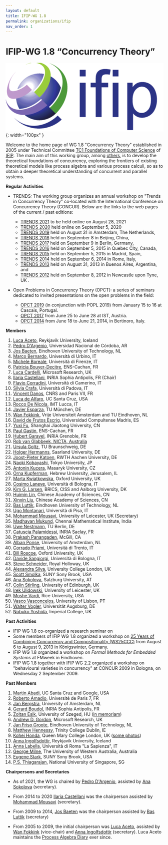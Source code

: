 ```yaml
---
layout: default
title: IFIP-WG 1.8
permalink: organizations/ifip
nav_order: 1
---
```


# IFIP-WG 1.8 “Concurrency Theory”

![IFIP](/assets/content/logo-ifip.gif){: width="100px" }

Welcome to the home page of WG 1.8 "Concurrency Theory" established in 2005 under Technical Committee [TC1 Foundations of Computer Science](http://www.ifip-tc1.org/) of [IFIP](http://www.ifip.org/). The main aim of this working group, among [others](http://www.ru.is/faculty/luca/IFIPWG1.8/aim.html), is to develop the theoretical foundations of concurrency, exploring the frontiers of existing theoretical models like process algebra and various process calculi, so as to obtain a deeper theoretical understanding of concurrent and parallel systems.

**Regular Activities**

* TRENDS: The working group organizes an annual workshop on "Trends in Concurrency Theory" co-located with the International Conference on Concurrency Theory (CONCUR). Below are the links to the web pages of the current / past editions:

  * [TRENDS 2021](https://concurrency-theory.org/events/workshops/trends/2021) to be held online on August 28, 2021
  * [TRENDS 2020](https://concurrency-theory.org/events/workshops/trends/2020) held online on September 5, 2020
  * [TRENDS 2019](https://concurrency-theory.org/events/workshops/trends/2019) held on August 31 in Amsterdam, The Netherlands,
  * [TRENDS 2018](https://concurrency-theory.org/events/workshops/trends/2018) held on September 8 in Beijing, China,
  * [TRENDS 2017](https://concurrency-theory.org/events/workshops/trends/2017) held on September 9 in Berlin, Germany,
  * [TRENDS 2016](https://concurrency-theory.org/events/workshops/trends/2016) held on September 5, 2015 in Quebec City, Canada,
  * [TRENDS 2015](https://concurrency-theory.org/events/workshops/trends/2015) held on September 5, 2015 in Madrid, Spain,
  * [TRENDS 2014](http://ceres.hh.se/mediawiki/TRENDS_2014) held on September 6, 2014 in Rome, Italy,
  * [TRENDS 2013](http://www.win.tue.nl/trends13/) held on August 31, 2013 in Buenos Aires, Argentina, and
  * [TRENDS 2012](http://www.win.tue.nl/trends12/) held on September 8, 2012 in Newcastle upon Tyne, UK .

* Open Problems in Concurrency Theory (OPCT): a series of seminars dedicated to invited presentations on the open problems in the field:

  * [OPCT 2019](https://popl19.sigplan.org/track/opct-2019-papers) (in conjunction with POPL 2019) from January 15 to 16 at Cascais, Portugal.
  * [OPCT 2017](http://opct2017.famaf.unc.edu.ar/) from June 25 to June 28 at IST, Austria.
  * [OPCT 2014](http://www.sti.uniurb.it/events/opct2014/) from June 18 to June 21, 2014, in Bertinoro, Italy.

**Members**

1. [Luca Aceto](http://www.ru.is/~luca/), Reykjavik University, Iceland
2. [Pedro D'Argenio](http://www.cs.famaf.unc.edu.ar/~dargenio/), Universidad Nacional de Córdoba, AR
3. [Jos Baeten](http://www.win.tue.nl/~josb/), Eindhoven University of Technology, NL
4. [Marco Bernardo](http://www.sti.uniurb.it/bernardo/), Università di Urbino, IT
5. [Michele Boreale](http://rap.dsi.unifi.it/~boreale/), Università di Firenze, IT
6. [Patricia Bouyer-Decitre](http://www.lsv.ens-cachan.fr/~bouyer/), ENS-Cachan, FR
7. [Luca Cardelli](http://lucacardelli.name/), Microsoft Research, UK
8. [Ilaria Castellani](http://www-sop.inria.fr/members/Ilaria.Castellani/Home.html), INRIA Sophia Antipolis, FR (Chair)
9. [Flavio Corradini](http://www.cs.unicam.it/corradini/), Università di Camerino, IT
10. [Silvia Crafa](http://www.math.unipd.it/~crafa/), Università di Padova, IT
11. [Vincent Danos](http://homepages.inf.ed.ac.uk/vdanos/home_page.html), CNRS and Paris VII, FR
12. [Luca de Alfaro](https://sites.google.com/a/ucsc.edu/luca/), UC Santa Cruz, USA
13. [Rocco De Nicola](http://cse.lab.imtlucca.it/~denicola/), IMT Lucca, IT
14. [Javier Esparza](https://www7.in.tum.de/~esparza), TU München, DE
15. [Wan Fokkink](http://www.cs.vu.nl/~wanf/), Vrije Universiteit Amsterdam and TU Eindhoven, NL
16. [David de Frutos Escrig](http://www.mat.ucm.es/imi/People/deFrutos_Escrig_David_b.htm), Universidad Compultense Madris, ES
17. [Yuxi Fu](http://basics.sjtu.edu.cn/~yuxi/), Shanghai Jiaotong University, CN
18. [Paul Gastin](http://www.lsv.ens-cachan.fr/~gastin/), ENS-Cachan, FR
19. [Hubert Garavel](http://www.inrialpes.fr/vasy/people/Hubert.Garavel/), INRIA Grenoble, FR
20. [Rob van Glabbeek](http://theory.stanford.edu/~rvg/)[, NICTA, Australia ](http://www.informatik.uni-trier.de/~ley/db/indices/a-tree/g/Garavel:Hubert.html)
21. [Ursula Goltz](https://www.tu-braunschweig.de/ips/staff/goltz), TU Braunschweig, DE
22. [Holger Hermanns](http://depend.cs.uni-sb.de/index.php?id=166), Saarland University, DE
23. [Joost-Pieter Katoen](http://www-i2.informatik.rwth-aachen.de/~katoen/), RWTH Aachen University, DE
24. [Naoki Kobayashi](http://www-kb.is.s.u-tokyo.ac.jp/~koba/), Tokyo University, JP
25. [Antonin Kucera](http://www.fi.muni.cz/usr/kucera/), Masaryk University, CZ
26. [Orna Kupferman](http://www.cs.huji.ac.il/~ornak/), Hebrew University, Jerusalem, IL
27. [Marta Kwiatkowska](http://www.cs.ox.ac.uk/marta.kwiatkowska/), Oxford University, UK
28. [Cosimo Laneve](http://www.cs.unibo.it/~laneve/), Università di Bologna, IT
29. [Kim G. Larsen](http://people.cs.aau.dk/~kgl/), BRICS, CISS and Aalborg University, DK
30. [Huimin Lin](http://lcs.ios.ac.cn/~lhm/), Chinese Academy of Sciences, CN
31. [Xinxin Liu](http://lcs.ios.ac.cn/en/wiki/Xinxin_LIU), Chinese Academy of Sciences, CN
32. [Bas Luttik](http://www.win.tue.nl/~luttik/), Eindhoven University of Technology, NL
33. [Ugo Montanari](http://www.di.unipi.it/~ugo/), Università di Pisa, IT
34. [Mohammad Mousavi](http://ceres.hh.se/mediawiki/index.php/Mohammad_Reza_Mousavi), University of Leicester, UK (Secretary)
35. [Madhavan Mukund](http://www.cmi.ac.in/~madhavan/), Chennai Mathematical Institute, India
36. [Uwe Nestmann](https://www.mtv.tu-berlin.de/nestmann/), TU Berlin, DE
37. [Catuscia Palamidessi](http://www.lix.polytechnique.fr/~catuscia/), INRIA Saclay, FR
38. [Prakash Panangaden](http://www.cs.mcgill.ca/~prakash/), McGill, CA
39. [Alban Ponse](https://staff.fnwi.uva.nl/a.ponse/), University of Amsterdam, NL
40. [Corrado Priami](http://www.cosbi.eu/index.php/people/people-research/corrado-priami), Università di Trento, IT
41. [Bill Roscoe](http://www.cs.ox.ac.uk/bill.roscoe/), Oxford University, UK
42. [Davide Sangiorgi](http://www.cs.unibo.it/~sangio/), Università di Bologna, IT
43. [Steve Schneider](http://www.surrey.ac.uk/computing/people/steve_schneider/), Royal Holloway, UK
44. [Alexandra Silva](http://www.alexandrasilva.org/), University College London, UK
45. [Scott Smolka](http://www3.cs.stonybrook.edu/~sas/), SUNY Sony Brook, USA
46. [Ana Sokolova](http://cs.uni-salzburg.at/~anas/Ana_Sokolova/index.html), Salzburg University, AT
47. [Colin Stirling](http://homepages.inf.ed.ac.uk/cps/), University of Edinburgh, UK
48. [Irek Ulidowski](http://www.cs.le.ac.uk/people/iu3/), University of Leicester, UK
49. [Moshe Vardi](http://www.cs.rice.edu/~vardi/), Rice University, USA
50. [Vasco Vasconcelos](http://www.di.fc.ul.pt/~vv/), University of Lisbon, PT
51. [Walter Vogler](http://www.informatik.uni-augsburg.de/en/chairs/swt/ti/staff/walter/), Universität Augsburg, DE
52. [Nobuko Yoshida](http://www.doc.ic.ac.uk/~yoshida/), Imperial College, UK

**Past Activities**

* IFIP WG 1.8 co-organized a research seminar on
* Some members of IFIP WG 1.8 organized a workshop on [25 Years of Combining Concurrency and Compositionality (WS25CCC)](https://www.tu-braunschweig.de/ips/research/events/ws25ccc) from August 6 to August 9, 2013 in Königswinter, Germany.
* IFIP WG 1.8 organized a workshop on *Formal Methods for Embedded Systems* at FMweek in Eindhoven.
* IFIP WG 1.8 together with IFIP WG 2.2 organized a workshop on "behavioural varieties in concurrency" at CONCUR 2009 in Bologna, on Wednesday 2 September 2009.

**Past Members**

1. [Martin Abadi](http://users.soe.ucsc.edu/~abadi/home.html), UC Santa Cruz and Google, USA
2. [Roberto Amadio](http://www.pps.univ-paris-diderot.fr/~amadio/), Université de Paris 7, FR
3. [Jan Bergstra](https://staff.fnwi.uva.nl/j.a.bergstra/), University of Amsterdam, NL
4. [Gerard Boudol](http://www-sop.inria.fr/members/Gerard.Boudol/), INRIA Sophia Antipolis, FR
5. [Zoltan Esik](http://www.inf.u-szeged.hu/~ze/), University of Szeged, HU ([in memoriam](http://www.ae-info.org/ae/Acad_Main/News_Archive/Zoltan%20Esik))
6. [Andrew D. Gordon](https://onedrive.live.com/view.aspx/adg?cid=c6149b019d236bf5), Microsoft Research, UK
7. [Jan Friso Groote](http://www.win.tue.nl/~jfg/), Eindhoven University of Technology, NL
8. [Matthew Hennessy](https://www.cs.tcd.ie/Matthew.Hennessy/), Trinity College Dublin, IE
9. [Kohei Honda](http://www.eecs.qmul.ac.uk/KHmemorial/), Queen Mary College London, UK ([some photos](http://www.eecs.qmul.ac.uk/KHmemorial/photos.html))
10. [Anna Ingolfsdottir](http://www.informatik.uni-trier.de/~ley/db/indices/a-tree/i/Ing=oacute=lfsd=oacute=ttir:Anna.html), Reykjavik University, Iceland
11. [Anna Labella](https://phd.uniroma1.it/web/ANNA-LABELLA_nC1814_EN.aspx), Università di Roma "La Sapienza", IT
12. [George Milne](http://www.uwa.edu.au/people/george.milne), The University of Western Australia, Australia
13. [Eugene Stark](http://bsd7.cs.sunysb.edu/~stark/), SUNY Sony Brook, USA
14. [P.S. Thiagarajan](https://www.comp.nus.edu.sg/~thiagu/), National University of Singapore, SG

**Chairpersons and Secretaries**

* As of 2021, the WG is chaired by [Pedro D'Argenio](https://depend.cs.uni-saarland.de/~argenio/), assisted by [Ana Sokolova](http://cs.uni-salzburg.at/~anas/index.html) (secretary).

* From 2014 to 2020 [Ilaria Castellani](http://www-sop.inria.fr/members/Ilaria.Castellani/Home.html) was the chairperson assisted by[ Mohammad Mousavi](https://www2.le.ac.uk/departments/informatics/people/mohammad-mousavi) (secretary).

* From 2009 to 2014, [Jos Baeten](http://www.win.tue.nl/~josb/) was the chairperson assisted by [Bas Luttik](https://www.concurrency-theory.org/Bas%20Luttik) (secretary)

* From 2005 to 2009, the initial chairperson was [Luca Aceto](http://www.cs.aau.dk/~luca/), assisted by [Wan Fokkink](http://www.cs.vu.nl/~wanf/) (vice-chair) and [Anna Ingolfsdottir](http://www.cs.aau.dk/~annai) (secretary). Luca Aceto maintains the [Process Algebra Diary](https://processalgebra.blogspot.com/) ever since.
